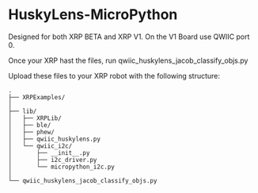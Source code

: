 # HuskyLens-MicroPython

Designed for both XRP BETA and XRP V1. On the V1 Board use QWIIC port 0.

Once your XRP hast the files, run qwiic_huskylens_jacob_classify_objs.py

Upload these files to your XRP robot with the following structure:
```
.
├── XRPExamples/
│
├── lib/
│   ├── XRPLib/
│   ├── ble/
│   ├── phew/
│   ├── qwiic_huskylens.py
│   └── qwiic_i2c/
│       ├── __init__.py
│       ├── i2c_driver.py
│       └── micropython_i2c.py
│
└── qwiic_huskylens_jacob_classify_objs.py
```
